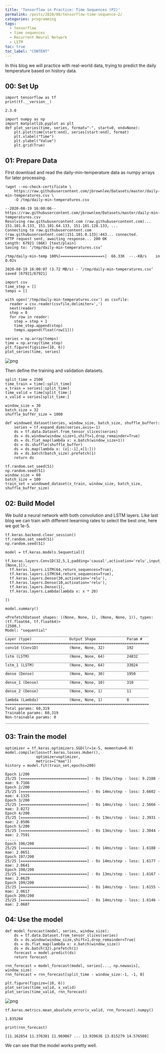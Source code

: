 ```yaml
---
title: 'Tensorflow in Practice: Time Sequences (P2)'
permalink: /posts/2020/08/tensorflow-time-sequence-2/
categories: programming
tags:
  - tensorflow
  - time sequences
  - Recurrent Neural Network
  - LSTM
toc: true
toc_label: "CONTENT"
---
```


In this blog we will practice with real-world data, trying to predict the daily temperature based on history data.

## 00: Set Up


```
import tensorflow as tf
print(tf.__version__)
```

    2.3.0
    


```
import numpy as np
import matplotlib.pyplot as plt
def plot_series(time, series, format="-", start=0, end=None):
    plt.plot(time[start:end], series[start:end], format)
    plt.xlabel("Time")
    plt.ylabel("Value")
    plt.grid(True)
```

## 01: Prepare Data

FIrst download and read the daily-min-temperature data as numpy arrays for later processing.


```
!wget --no-check-certificate \
    https://raw.githubusercontent.com/jbrownlee/Datasets/master/daily-min-temperatures.csv \
    -O /tmp/daily-min-temperatures.csv
```

    --2020-08-19 16:00:06--  https://raw.githubusercontent.com/jbrownlee/Datasets/master/daily-min-temperatures.csv
    Resolving raw.githubusercontent.com (raw.githubusercontent.com)... 151.101.0.133, 151.101.64.133, 151.101.128.133, ...
    Connecting to raw.githubusercontent.com (raw.githubusercontent.com)|151.101.0.133|:443... connected.
    HTTP request sent, awaiting response... 200 OK
    Length: 67921 (66K) [text/plain]
    Saving to: ‘/tmp/daily-min-temperatures.csv’
    
    /tmp/daily-min-temp 100%[===================>]  66.33K  --.-KB/s    in 0.02s   
    
    2020-08-19 16:00:07 (3.72 MB/s) - ‘/tmp/daily-min-temperatures.csv’ saved [67921/67921]
    
    


```
import csv
time_step = []
temps = []

with open('/tmp/daily-min-temperatures.csv') as csvfile:
  reader = csv.reader(csvfile,delimiter=',')
  next(reader)
  step = 0
  for row in reader:
    step = step + 1
    time_step.append(step)
    temps.append(float(row[1]))

series = np.array(temps)
time = np.array(time_step)
plt.figure(figsize=(10, 6))
plot_series(time, series)
```


![png](/assets/images/2020_08_21_tensorflow_time_sequence_2_files/2020_08_21_tensorflow_time_sequence_2_6_0.png)


Then define the training and validation datasets.


```
split_time = 2500
time_train = time[:split_time]
x_train = series[:split_time]
time_valid = time[split_time:]
x_valid = series[split_time:]

window_size = 30
batch_size = 32
shuffle_buffer_size = 1000

```


```
def windowed_dataset(series, window_size, batch_size, shuffle_buffer):
    series = tf.expand_dims(series,axis=-1)
    ds = tf.data.Dataset.from_tensor_slices(series)
    ds = ds.window(window_size+1,shift=1,drop_remainder=True)
    ds = ds.flat_map(lambda x: x.batch(window_size+1))
    ds = ds.shuffle(shuffle_buffer)
    ds = ds.map(lambda x: (x[:-1],x[1:]))
    ds = ds.batch(batch_size).prefetch(1)
    return ds
```


```
tf.random.set_seed(51)
np.random.seed(51)
window_size = 60
batch_size = 100
train_set = windowed_dataset(x_train, window_size, batch_size, shuffle_buffer_size)
```

## 02: Build Model

We build a neural network with both convolution and LSTM layers. Like last blog we can train with different leearning rates to select the best one, here we got 1e-5.


```
tf.keras.backend.clear_session()
tf.random.set_seed(51)
np.random.seed(51)

model = tf.keras.models.Sequential([
  tf.keras.layers.Conv1D(32,5,1,padding='causal',activation='relu',input_shape=[None,1]),
  tf.keras.layers.LSTM(64,return_sequences=True),
  tf.keras.layers.LSTM(64,return_sequences=True),
  tf.keras.layers.Dense(30,activation='relu'),
  tf.keras.layers.Dense(10,activation='relu'),
  tf.keras.layers.Dense(1),
  tf.keras.layers.Lambda(lambda x: x * 20)

])

model.summary()

```

    <PrefetchDataset shapes: ((None, None, 1), (None, None, 1)), types: (tf.float64, tf.float64)>
    (2500,)
    Model: "sequential"
    _________________________________________________________________
    Layer (type)                 Output Shape              Param #   
    =================================================================
    conv1d (Conv1D)              (None, None, 32)          192       
    _________________________________________________________________
    lstm (LSTM)                  (None, None, 64)          24832     
    _________________________________________________________________
    lstm_1 (LSTM)                (None, None, 64)          33024     
    _________________________________________________________________
    dense (Dense)                (None, None, 30)          1950      
    _________________________________________________________________
    dense_1 (Dense)              (None, None, 10)          310       
    _________________________________________________________________
    dense_2 (Dense)              (None, None, 1)           11        
    _________________________________________________________________
    lambda (Lambda)              (None, None, 1)           0         
    =================================================================
    Total params: 60,319
    Trainable params: 60,319
    Non-trainable params: 0
    _________________________________________________________________
    

## 03: Train the model


```
optimizer = tf.keras.optimizers.SGD(lr=1e-5, momentum=0.9)
model.compile(loss=tf.keras.losses.Huber(),
              optimizer=optimizer,
              metrics=["mae"])
history = model.fit(train_set,epochs=200)                                    
```

    Epoch 1/200
    25/25 [==============================] - 0s 15ms/step - loss: 9.2188 - mae: 9.7166
    Epoch 2/200
    25/25 [==============================] - 0s 14ms/step - loss: 3.6602 - mae: 4.1325
    Epoch 3/200
    25/25 [==============================] - 0s 14ms/step - loss: 2.5666 - mae: 3.0272
    Epoch 4/200
    25/25 [==============================] - 0s 13ms/step - loss: 2.3931 - mae: 2.8506
    Epoch 5/200
    25/25 [==============================] - 0s 13ms/step - loss: 2.3044 - mae: 2.7591
    ......
    Epoch 196/200
    25/25 [==============================] - 0s 14ms/step - loss: 1.6188 - mae: 2.0651
    Epoch 197/200
    25/25 [==============================] - 0s 14ms/step - loss: 1.6177 - mae: 2.0641
    Epoch 198/200
    25/25 [==============================] - 0s 13ms/step - loss: 1.6167 - mae: 2.0629
    Epoch 199/200
    25/25 [==============================] - 0s 14ms/step - loss: 1.6155 - mae: 2.0617
    Epoch 200/200
    25/25 [==============================] - 0s 14ms/step - loss: 1.6146 - mae: 2.0607

## 04: Use the model


```
def model_forecast(model, series, window_size):
    ds = tf.data.Dataset.from_tensor_slices(series)
    ds = ds.window(window_size,shift=1,drop_remainder=True)
    ds = ds.flat_map(lambda x: x.batch(window_size))
    ds = ds.batch(32).prefetch(1)
    forecast = model.predict(ds)
    return forecast
```


```
rnn_forecast = model_forecast(model, series[..., np.newaxis], window_size)
rnn_forecast = rnn_forecast[split_time - window_size:-1, -1, 0]
```


```
plt.figure(figsize=(10, 6))
plot_series(time_valid, x_valid)
plot_series(time_valid, rnn_forecast)
```


![png](/assets/images/2020_08_21_tensorflow_time_sequence_2_files/2020_08_21_tensorflow_time_sequence_2_20_0.png)



```
tf.keras.metrics.mean_absolute_error(x_valid, rnn_forecast).numpy()
```




    1.835204




```
print(rnn_forecast)
```

    [11.162854 11.376381 11.969067 ... 13.939636 13.815279 14.576508]
    

We can see that the model works pretty well.
